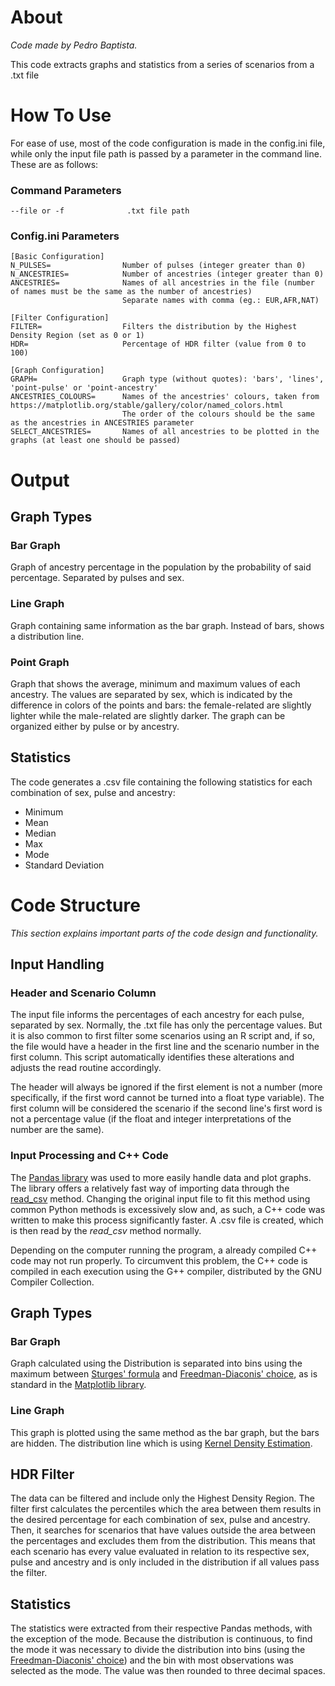 # About
_Code made by Pedro Baptista._

This code extracts graphs and statistics from a series of scenarios from a .txt file

# How To Use
For ease of use, most of the code configuration is made in the config.ini file, while only the input file path is passed by a parameter in the command line. These are as follows:
### Command Parameters
```
--file or -f              .txt file path
```


### Config.ini Parameters
```
[Basic Configuration]
N_PULSES=                Number of pulses (integer greater than 0)
N_ANCESTRIES=            Number of ancestries (integer greater than 0)
ANCESTRIES=              Names of all ancestries in the file (number of names must be the same as the number of ancestries)
                         Separate names with comma (eg.: EUR,AFR,NAT)

[Filter Configuration]
FILTER=                  Filters the distribution by the Highest Density Region (set as 0 or 1)
HDR=                     Percentage of HDR filter (value from 0 to 100)

[Graph Configuration]
GRAPH=                   Graph type (without quotes): 'bars', 'lines', 'point-pulse' or 'point-ancestry'
ANCESTRIES_COLOURS=      Names of the ancestries' colours, taken from https://matplotlib.org/stable/gallery/color/named_colors.html
                         The order of the colours should be the same as the ancestries in ANCESTRIES parameter
SELECT_ANCESTRIES=       Names of all ancestries to be plotted in the graphs (at least one should be passed)
```
# Output
## Graph Types
### Bar Graph
Graph of ancestry percentage in the population by the probability of said percentage. Separated by pulses and sex.
### Line Graph
Graph containing same information as the bar graph. Instead of bars, shows a distribution line.
### Point Graph
Graph that shows the average, minimum and maximum values of each ancestry. The values are separated by sex, which is indicated by the difference in colors of the points and bars: the female-related are slightly lighter while the male-related are slightly darker. The graph can be organized either by pulse or by ancestry.
## Statistics
The code generates a .csv file containing the following statistics for each combination of sex, pulse and ancestry:
- Minimum
- Mean
- Median
- Max
- Mode
- Standard Deviation
# Code Structure
_This section explains important parts of the code design and functionality._
## Input Handling
### Header and Scenario Column
The input file informs the percentages of each ancestry for each pulse, separated by sex. Normally, the .txt file has only the percentage values. But it is also common to first filter some scenarios using an R script and, if so, the file would have a header in the first line and the scenario number in the first column. This script automatically identifies these alterations and adjusts the read routine accordingly.

The header will always be ignored if the first element is not a number (more specifically, if the first word cannot be turned into a float type variable). The first column will be considered the scenario if the second line's first word is not a percentage value (if the float and integer interpretations of the number are the same).
### Input Processing and C++ Code
The [Pandas library](https://pandas.pydata.org/) was used to more easily handle data and plot graphs. The library offers a relatively fast way of importing data through the [read_csv](https://pandas.pydata.org/docs/reference/api/pandas.read_csv.html) method. Changing the original input file to fit this method using common Python methods is excessively slow and, as such, a C++ code was written to make this process significantly faster. A .csv file is created, which is then read by the _read_csv_ method normally.

Depending on the computer running the program, a already compiled C++ code may not run properly. To circumvent this problem, the C++ code is compiled in each execution using the G++ compiler, distributed by the GNU Compiler Collection.
## Graph Types
### Bar Graph
Graph calculated using the  Distribution is separated into bins using the maximum between [Sturges' formula](https://en.wikipedia.org/wiki/Histogram#Sturges'_formula) and [Freedman-Diaconis' choice](https://en.wikipedia.org/wiki/Histogram#Freedman%E2%80%93Diaconis'_choice), as is standard in the [Matplotlib library](https://matplotlib.org/).
### Line Graph
This graph is plotted using the same method as the bar graph, but the bars are hidden. The distribution line which is using [Kernel Density Estimation](https://en.wikipedia.org/wiki/Kernel_density_estimation).
## HDR Filter
The data can be filtered and include only the Highest Density Region. The filter first calculates the percentiles which the area between them results in the desired percentage for each combination of sex, pulse and ancestry. Then, it searches for scenarios that have values outside the area between the percentages and excludes them from the distribution. This means that each scenario has every value evaluated in relation to its respective sex, pulse and ancestry and is only included in the distribution if all values pass the filter.
## Statistics
The statistics were extracted from their respective Pandas methods, with the exception of the mode. Because the distribution is continuous, to find the mode it was necessary to divide the distribution into bins (using the [Freedman-Diaconis' choice](https://en.wikipedia.org/wiki/Histogram#Freedman%E2%80%93Diaconis'_choice)) and the bin with most observations was selected as the mode. The value was then rounded to three decimal spaces.
